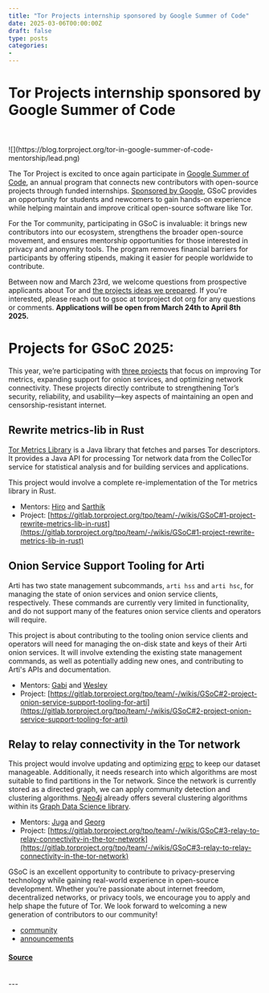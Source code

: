 ```yaml
---
title: "Tor Projects internship sponsored by Google Summer of Code"
date: 2025-03-06T00:00:00Z
draft: false
type: posts
categories: 
- 
---
```

# Tor Projects internship sponsored by Google Summer of Code

<br/>

<br/>
  ![](https://blog.torproject.org/tor-in-google-summer-of-code-mentorship/lead.png)

The Tor Project is excited to once again participate in [Google Summer of Code](https://summerofcode.withgoogle.com/programs/2025/organizations/the-tor-project), an annual program that connects new contributors with open-source projects through funded internships. [Sponsored by Google](https://summerofcode.withgoogle.com/how-it-works), GSoC provides an opportunity for students and newcomers to gain hands-on experience while helping maintain and improve critical open-source software like Tor.

For the Tor community, participating in GSoC is invaluable: it brings new contributors into our ecosystem, strengthens the broader open-source movement, and ensures mentorship opportunities for those interested in privacy and anonymity tools. The program removes financial barriers for participants by offering stipends, making it easier for people worldwide to contribute.

Between now and March 23rd, we welcome questions from prospective applicants about Tor and [the projects ideas we prepared](https://gitlab.torproject.org/tpo/team/-/wikis/GSoC). If you're interested, please reach out to gsoc at torproject dot org for any questions or comments. **Applications will be open from March 24th to April 8th 2025.**

Projects for GSoC 2025:
=======================

This year, we’re participating with [three projects](https://gitlab.torproject.org/tpo/team/-/wikis/GSoC) that focus on improving Tor metrics, expanding support for onion services, and optimizing network connectivity. These projects directly contribute to strengthening Tor’s security, reliability, and usability—key aspects of maintaining an open and censorship-resistant internet.

Rewrite metrics-lib in Rust
---------------------------

[Tor Metrics Library](https://gitlab.torproject.org/tpo/network-health/metrics/library.rs) is a Java library that fetches and parses Tor descriptors. It provides a Java API for processing Tor network data from the CollecTor service for statistical analysis and for building services and applications.

This project would involve a complete re-implementation of the Tor metrics library in Rust.

-   Mentors: [Hiro](https://gitlab.torproject.org/hiro) and [Sarthik](https://gitlab.torproject.org/sarthikg)
-   Project: [https://gitlab.torproject.org/tpo/team/-/wikis/GSoC#1-project-rewrite-metrics-lib-in-rust](https://gitlab.torproject.org/tpo/team/-/wikis/GSoC#1-project-rewrite-metrics-lib-in-rust)

Onion Service Support Tooling for Arti
--------------------------------------

Arti has two state management subcommands, `arti hss` and `arti hsc`, for managing the state of onion services and onion service clients, respectively. These commands are currently very limited in functionality, and do not support many of the features onion service clients and operators will require.

This project is about contributing to the tooling onion service clients and operators will need for managing the on-disk state and keys of their Arti onion services. It will involve extending the existing state management commands, as well as potentially adding new ones, and contributing to Arti's APIs and documentation.

-   Mentors: [Gabi](https://gitlab.torproject.org/gabi-250/) and [Wesley](https://gitlab.torproject.org/wesleyac/)
-   Project: [https://gitlab.torproject.org/tpo/team/-/wikis/GSoC#2-project-onion-service-support-tooling-for-arti](https://gitlab.torproject.org/tpo/team/-/wikis/GSoC#2-project-onion-service-support-tooling-for-arti)

Relay to relay connectivity in the Tor network
----------------------------------------------

This project would involve updating and optimizing [erpc](https://gitlab.torproject.org/tpo/network-health/erpc) to keep our dataset manageable. Additionally, it needs research into which algorithms are most suitable to find partitions in the Tor network. Since the network is currently stored as a directed graph, we can apply community detection and clustering algorithms. [Neo4j](https://neo4j.com/) already offers several clustering algorithms within its [Graph Data Science library](https://neo4j.com/docs/graph-data-science/current/installation/).

-   Mentors: [Juga](https://gitlab.torproject.org/juga) and [Georg](https://gitlab.torproject.org/gk)
-   Project: [https://gitlab.torproject.org/tpo/team/-/wikis/GSoC#3-relay-to-relay-connectivity-in-the-tor-network](https://gitlab.torproject.org/tpo/team/-/wikis/GSoC#3-relay-to-relay-connectivity-in-the-tor-network)

GSoC is an excellent opportunity to contribute to privacy-preserving technology while gaining real-world experience in open-source development. Whether you’re passionate about internet freedom, decentralized networks, or privacy tools, we encourage you to apply and help shape the future of Tor. We look forward to welcoming a new generation of contributors to our community!

-   [community](https://blog.torproject.org/category/community)
-   [announcements](https://blog.torproject.org/category/announcements)

#### [Source](https://blog.torproject.org/tor-in-google-summer-of-code-mentorship/)

<br/>
---
